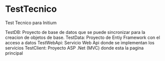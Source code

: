 # TestTecnico
Test Tecnico para Initium

TestDB: Proyecto de base de datos que se puede sincronizar para la creacion de objetos de base.
TestData: Proyecto de Entiy Framework con el acceso a datos
TestWebApi: Servicio Web Api donde se implementan los servicios
TestClient: Proyecto ASP .Net (MVC) donde esta la pagina principal

